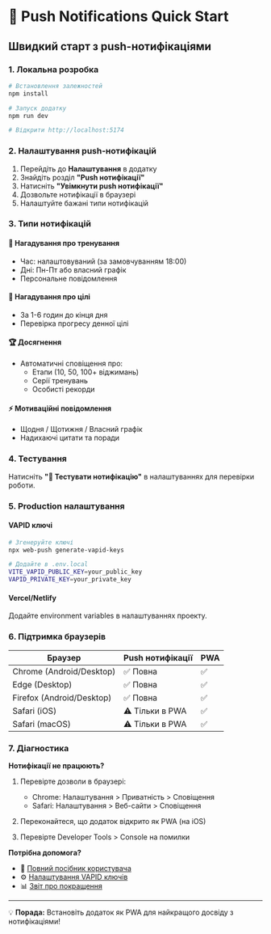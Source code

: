 # 🔔 Push Notifications Quick Start

## Швидкий старт з push-нотифікаціями

### 1. Локальна розробка

```bash
# Встановлення залежностей
npm install

# Запуск додатку
npm run dev

# Відкрити http://localhost:5174
```

### 2. Налаштування push-нотифікацій

1. Перейдіть до **Налаштування** в додатку
2. Знайдіть розділ **"Push нотифікації"**
3. Натисніть **"Увімкнути push нотифікації"**
4. Дозвольте нотифікації в браузері
5. Налаштуйте бажані типи нотифікацій

### 3. Типи нотифікацій

#### 💪 Нагадування про тренування

- Час: налаштовуваний (за замовчуванням 18:00)
- Дні: Пн-Пт або власний графік
- Персональне повідомлення

#### 🎯 Нагадування про цілі

- За 1-6 годин до кінця дня
- Перевірка прогресу денної цілі

#### 🏆 Досягнення

- Автоматичні сповіщення про:
  - Етапи (10, 50, 100+ віджимань)
  - Серії тренувань
  - Особисті рекорди

#### ⚡ Мотиваційні повідомлення

- Щодня / Щотижня / Власний графік
- Надихаючі цитати та поради

### 4. Тестування

Натисніть **"📱 Тестувати нотифікацію"** в налаштуваннях для перевірки роботи.

### 5. Production налаштування

#### VAPID ключі

```bash
# Згенеруйте ключі
npx web-push generate-vapid-keys

# Додайте в .env.local
VITE_VAPID_PUBLIC_KEY=your_public_key
VAPID_PRIVATE_KEY=your_private_key
```

#### Vercel/Netlify

Додайте environment variables в налаштуваннях проекту.

### 6. Підтримка браузерів

| Браузер                   | Push нотифікації | PWA |
| ------------------------- | ---------------- | --- |
| Chrome (Android/Desktop)  | ✅ Повна         | ✅  |
| Edge (Desktop)            | ✅ Повна         | ✅  |
| Firefox (Android/Desktop) | ✅ Повна         | ✅  |
| Safari (iOS)              | ⚠️ Тільки в PWA  | ✅  |
| Safari (macOS)            | ⚠️ Тільки в PWA  | ✅  |

### 7. Діагностика

**Нотифікації не працюють?**

1. Перевірте дозволи в браузері:

   - Chrome: Налаштування > Приватність > Сповіщення
   - Safari: Налаштування > Веб-сайти > Сповіщення

2. Переконайтеся, що додаток відкрито як PWA (на iOS)

3. Перевірте Developer Tools > Console на помилки

**Потрібна допомога?**

- 📖 [Повний посібник користувача](./docs/USER_GUIDE_NOTIFICATIONS.md)
- ⚙️ [Налаштування VAPID ключів](./docs/VAPID_SETUP.md)
- 📊 [Звіт про покращення](./docs/PWA_ENHANCEMENT_REPORT.md)

---

💡 **Порада:** Встановіть додаток як PWA для найкращого досвіду з нотифікаціями!
